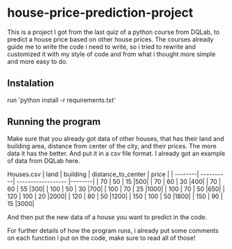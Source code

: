 # house-price-prediction-project
This is a project I got from the last quiz of a python course from DQLab, to predict a house price based on other house prices.
The courses already guide me to write the code i need to write, so i tried to rewrite and customized it with my style of code 
and from what i thought more simple and more easy to do.

## Instalation
run 'python install -r requirements.txt'

## Running the program
Make sure that you already got data of other houses, that has their land and building area, distance from center of the city, and their prices.
The more data it has the better. And put it in a csv file format.
I already got an example of data from DQLab here.

Houses.csv
| land    | building  | distance_to_center | price  |
| --------| ----------| ------------------ |--------|
| 70      | 50        | 15                 |500|
| 70      | 60        | 30                 |400|
| 70      | 60        | 55                 |300|
| 100     | 50        | 30                 |700|
| 100     | 70        | 25                 |1000|
| 100     | 70        | 50                 |650|
| 120     | 100       | 20                 |2000|
| 120     | 80        | 50                 |1200|
| 150     | 100       | 50                 |1800|
| 150     | 90        | 15                 |3000|

And then put the new data of a house you want to predict in the code.

For further details of how the program runs, i already put some comments on each function i put on the code, make sure to read all of those!
